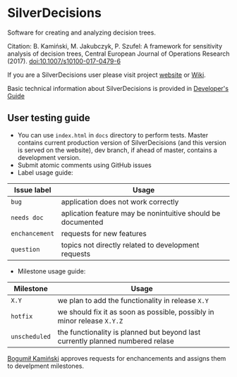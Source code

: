 # SilverDecisions

Software for creating and analyzing decision trees.

Citation: 
B. Kamiński, M. Jakubczyk, P. Szufel: A framework for sensitivity analysis of decision trees, Central European Journal of Operations Research (2017).
[doi:10.1007/s10100-017-0479-6](https://link.springer.com/article/10.1007/s10100-017-0479-6)

If you are a SilverDecisions user please visit project [website](http://www.silverdecisions.pl) or [Wiki](https://github.com/SilverDecisions/SilverDecisions/wiki).

Basic technical information about SilverDecisions is provided in [Developer's Guide](https://github.com/SilverDecisions/SilverDecisions/wiki/Developer%27s-guide)

## User testing guide

* You can use `index.html` in `docs` directory to perform tests. Master contains current production version of SilverDecisions (and this version is served on the website), dev branch, if ahead of master, contains a development version.
* Submit atomic comments using GitHub issues
* Label usage guide:

| Issue label | Usage |
| --- | --- |
| `bug` | application does not work correctly |
| `needs doc` | aplication feature may be nonintuitive should be documented |
| `enchancement` | requests for new features |
| `question` | topics not directly related to development requests |

* Milestone usage guide:

| Milestone | Usage |
| --- | --- |
| `X.Y` | we plan to add the functionality in release `X.Y` |
| `hotfix` | we should fix it as soon as possible, possibly in minor release `X.Y.Z` |
| `unscheduled` | the functionality is planned but beyond last currently planned numbered relase |

[Bogumił Kamiński](https://github.com/bkamins) approves requests for enchancements and assigns them to develpment milestones.
